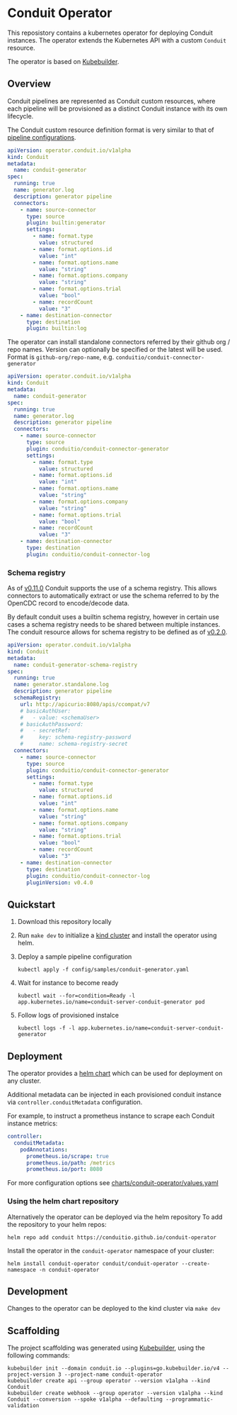 # Conduit Operator

This reposistory contains a kubernetes operator for deploying Conduit instances.
The operator extends the Kubernetes API with a custom `Conduit` resource.

The operator is based on [Kubebuilder](https://github.com/kubernetes-sigs/kubebuilder).

## Overview

Conduit pipelines are represented as Conduit custom resources, where each pipeline will be provisioned 
as a distinct Conduit instance with its own lifecycle. 

The Conduit custom resource definition format is very similar to that of [pipeline configurations](https://conduit.io/docs/pipeline-configuration-files/getting-started).

```yaml
apiVersion: operator.conduit.io/v1alpha
kind: Conduit
metadata:
  name: conduit-generator
spec:
  running: true
  name: generator.log
  description: generator pipeline
  connectors:
    - name: source-connector
      type: source
      plugin: builtin:generator
      settings:
        - name: format.type
          value: structured
        - name: format.options.id
          value: "int"
        - name: format.options.name
          value: "string"
        - name: format.options.company
          value: "string"
        - name: format.options.trial
          value: "bool"
        - name: recordCount
          value: "3"
    - name: destination-connector
      type: destination
      plugin: builtin:log
```

The operator can install standalone connectors referred by their github org / repo names.
Version can optionally be specified or the latest will be used. Format is `github-org/repo-name`, e.g. `conduitio/conduit-connector-generator`

```yaml
apiVersion: operator.conduit.io/v1alpha
kind: Conduit
metadata:
  name: conduit-generator
spec:
  running: true
  name: generator.log
  description: generator pipeline
  connectors:
    - name: source-connector
      type: source
      plugin: conduitio/conduit-connector-generator
      settings:
        - name: format.type
          value: structured
        - name: format.options.id
          value: "int"
        - name: format.options.name
          value: "string"
        - name: format.options.company
          value: "string"
        - name: format.options.trial
          value: "bool"
        - name: recordCount
          value: "3"
    - name: destination-connector
      type: destination
      plugin: conduitio/conduit-connector-log
```
### Schema registry

As of [v0.11.0](https://conduit.io/changelog/2024-08-19-conduit-0-11-0-release) Conduit supports the use of a schema registry. 
This allows connectors to automatically extract or use the schema referred to by the OpenCDC record to encode/decode data. 

By default conduit uses a builtin schema registry, however in certain use cases a schema registry needs to be shared between
multiple instances. The conduit resource allows for schema registry to be defined as of [v0.2.0](https://github.com/ConduitIO/conduit-operator/releases/tag/v0.0.2).

```yaml
apiVersion: operator.conduit.io/v1alpha
kind: Conduit
metadata:
  name: conduit-generator-schema-registry
spec:
  running: true
  name: generator.standalone.log
  description: generator pipeline
  schemaRegistry:
    url: http://apicurio:8080/apis/ccompat/v7
    # basicAuthUser:
    #   - value: <schemaUser>
    # basicAuthPassword:
    #   - secretRef:
    #     key: schema-registry-password
    #     name: schema-registry-secret
  connectors:
    - name: source-connector
      type: source
      plugin: conduitio/conduit-connector-generator
      settings:
        - name: format.type
          value: structured
        - name: format.options.id
          value: "int"
        - name: format.options.name
          value: "string"
        - name: format.options.company
          value: "string"
        - name: format.options.trial
          value: "bool"
        - name: recordCount
          value: "3"
    - name: destination-connector
      type: destination
      plugin: conduitio/conduit-connector-log
      pluginVersion: v0.4.0
```


## Quickstart

1. Download this repository locally
   
2. Run `make dev` to initialize a [kind cluster](https://kind.sigs.k8s.io) and install the operator using helm.
   
3. Deploy a sample pipeline configuration
   ```shell
   kubectl apply -f config/samples/conduit-generator.yaml
   ```

4. Wait for instance to become ready
   ```
   kubectl wait --for=condition=Ready -l app.kubernetes.io/name=conduit-server-conduit-generator pod
   ```

5. Follow logs of provisioned instalce
   ```
   kubectl logs -f -l app.kubernetes.io/name=conduit-server-conduit-generator
   ```
## Deployment

The operator provides a [helm chart](charts/conduit-operator) which can be used for deployment on any cluster.

Additional metadata can be injected in each provisioned conduit instance via `controller.conduitMetadata` configuration. 

For example, to instruct a prometheus instance to scrape each Conduit instance metrics:

```yaml
controller:
  conduitMetadata:
    podAnnotations:
      prometheus.io/scrape: true
      prometheus.io/path: /metrics
      prometheus.io/port: 8080
```

For more configuration options see [charts/conduit-operator/values.yaml](charts/conduit-operator/values.yaml)

### Using the helm chart repository

Alternatively the operator can be deployed via the helm repository
To add the repository to your helm repos:

```shell
helm repo add conduit https://conduitio.github.io/conduit-operator
```

Install the operator in the `conduit-operator` namespace of your cluster:

```shell
helm install conduit-operator conduit/conduit-operator --create-namespace -n conduit-operator
```

## Development

Changes to the operator can be deployed to the kind cluster via `make dev` 

## Scaffolding 

The project scaffolding was generated using [Kubebuilder](https://book.kubebuilder.io), using the following commands:

```
kubebuilder init --domain conduit.io --plugins=go.kubebuilder.io/v4 --project-version 3 --project-name conduit-operator
kubebuilder create api --group operator --version v1alpha --kind Conduit
kubebuilder create webhook --group operator --version v1alpha --kind Conduit --conversion --spoke v1alpha --defaulting --programmatic-validation
```
